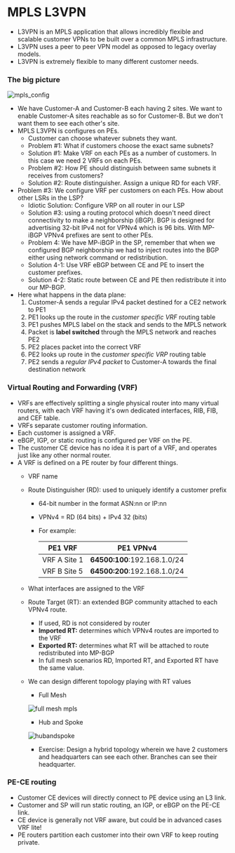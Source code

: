 # MPLS L3VPN
* L3VPN is an MPLS application that allows incredibly flexible and scalable customer VPNs to be built over a common MPLS
infrastructure.
* L3VPN uses a peer to peer VPN model as opposed to legacy overlay models.
* L3VPN is extremely flexible to many different customer needs.

### The big picture
 
![mpls_config](https://user-images.githubusercontent.com/31813625/35305293-d334f62e-0066-11e8-9767-88689676b89b.png)

* We have Customer-A and Customer-B each having 2 sites. We want to enable Customer-A sites reachable
as so for Customer-B. But we don't want them to see each other's site.
* MPLS L3VPN is configures on PEs.
  * Customer can choose whatever subnets they want.
  * Problem #1: What if customers choose the exact same subnets?
  * Solution #1: Make VRF on each PEs as a number of customers. In this case we need 2 VRFs on each PEs.
  * Problem #2: How PE should distinguish between same subnets it receives from customers?
  * Solution #2: Route distinguisher. Assign a unique RD for each VRF.
* Problem #3: We configure VRF per customers on each PEs. How about other LSRs in the LSP?
  * Idiotic Solution: Configure VRP on all router in our LSP
  * Solution #3: using a routing protocol which doesn't need direct connectivity to make a neighborship (iBGP).
  BGP is designed for advertising 32-bit IPv4 not for VPNv4 which is 96 bits.
  With MP-iBGP VPNv4 prefixes are sent to other PEs.
  * Problem 4: We have MP-iBGP in the SP, remember that when we configured BGP neighborship we
  had to inject routes into the BGP either using network command or redistribution.
  * Solution 4-1: Use VRF eBGP between CE and PE to insert the customer prefixes.
  * Solution 4-2: Static route between CE and PE then redistribute it into our MP-BGP.
* Here what happens in the data plane:
  1. Customer-A sends a regular IPv4 packet destined for a CE2 network to PE1
  2. PE1 looks up the route in the *customer specific VRF* routing table
  3. PE1 pushes MPLS label on the stack and sends to the MPLS network
  4. Packet is **label switched** through the MPLS network and reaches PE2
  5. PE2 places packet into the correct VRF
  6. PE2 looks up route in the *customer specific VRP* routing table
  7. PE2 sends a *regular IPv4 packet* to Customer-A towards the final destination network

### Virtual Routing and Forwarding (VRF)
* VRFs are effectively splitting a single physical router into many virtual routers, with each
VRF having it's own dedicated interfaces, RIB, FIB, and CEF table.
* VRFs separate customer routing information.
* Each customer is assigned a VRF.
* eBGP, IGP, or static routing is configured per VRF on the PE.
* The customer CE device has no idea it is part of a VRF, and operates just like any other normal router.
* A VRF is defined on a PE router by four different things.
  * VRF name
  * Route Distinguisher (RD): used to uniquely identify a customer prefix
    * 64-bit number in the format ASN:nn or IP:nn
    * VPNv4 = RD (64 bits) + IPv4 32 (bits)
    * For example:
    
      | PE1 VRF | PE1 VPNv4 |
      | --- | --- |
      | VRF A Site 1 | <b>64500:100</b>:192.168.1.0/24 |
      | VRF B Site 5 | <b>64500:200</b>:192.168.1.0/24 | 
  * What interfaces are assigned to the VRF
  * Route Target (RT): an extended BGP community attached to each VPNv4 route.
    * If used, RD is not considered by router
    * **Imported RT:** determines which VPNv4 routes are imported to the VRF
    * **Exported RT:** determines what RT will be attached to route redistributed into MP-BGP
    * In full mesh scenarios RD, Imported RT, and Exported RT have the same value.
  * We can design different topology playing with RT values
    * Full Mesh
    
    ![full mesh mpls](https://user-images.githubusercontent.com/31813625/35351335-92741f22-010e-11e8-8d1c-e9e2ee14faa2.png)
    * Hub and Spoke
    
    ![hubandspoke](https://user-images.githubusercontent.com/31813625/35351336-929b2824-010e-11e8-9f2a-9c104a437e27.png)

    * Exercise: Design a hybrid topology wherein we have 2 customers and
    headquarters can see each other. Branches can see their headquarter.

### PE-CE routing
* Customer CE devices will directly connect to PE device using an L3 link.
* Customer and SP will run static routing, an IGP, or eBGP on the PE-CE link.
* CE device is generally not VRF aware, but could be in advanced cases VRF lite!
* PE routers partition each customer into their own VRF to keep routing private.     
      